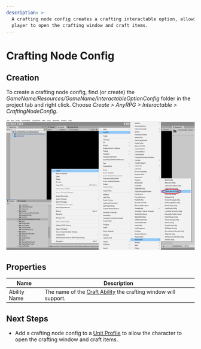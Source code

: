 ```yaml
---
description: >-
  A crafting node config creates a crafting interactable option, allowing the
  player to open the crafting window and craft items.
---
```


# Crafting Node Config

## Creation

To create a crafting node config, find (or create) the _GameName/Resources/GameName/InteractableOptionConfig_ folder in the project tab and right click.  Choose _Create > AnyRPG > Interactable > CraftingNodeConfig_.

![](<../../.gitbook/assets/image (3) (4).png>)

## Properties

| Name         | Description                                                                                      |
| ------------ | ------------------------------------------------------------------------------------------------ |
| Ability Name | The name of the [Craft Ability](../abilities/craft-ability.md) the crafting window will support. |

## Next Steps

* Add a crafting node config to a [Unit Profile](../unit-profile.md) to allow the character to open the crafting window and craft items.
